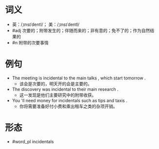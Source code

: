 # 词义
- 英：/ˌɪnsɪˈdentl/； 美：/ˌɪnsɪˈdentl/
- #adj 次要的；附带发生的；伴随而来的；非有意的；免不了的；作为自然结果的
- #n 附带的次要事情
# 例句
- The meeting is incidental to the main talks , which start tomorrow .
	- 该会是次要的，明天开的会是主要的。
- The discovery was incidental to their main research .
	- 这一发现是他们主要研究中的附带收获。
- You 'll need money for incidentals such as tips and taxis .
	- 你将需要准备好付小费和乘出租车之类的杂项开销。
# 形态
- #word_pl incidentals
